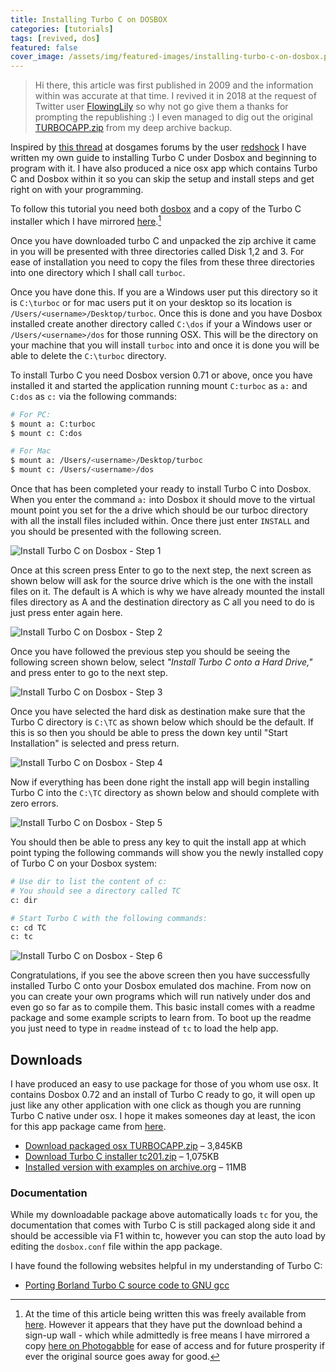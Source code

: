 ```yaml
---
title: Installing Turbo C on DOSBOX
categories: [tutorials]
tags: [revived, dos]
featured: false
cover_image: /assets/img/featured-images/installing-turbo-c-on-dosbox.png
---
```


> Hi there, this article was first published in 2009 and the information within was accurate at that time. I revived it in 2018 at the request of Twitter user [FlowingLily](https://twitter.com/FlowingLily) so why not go give them a thanks for prompting the republishing :) I even managed to dig out the original [TURBOCAPP.zip](/files/TURBOCAPP.zip) from my deep archive backup.

Inspired by [this thread](http://www.dosgames.com/forum/viewtopic.php?t=10322) at dosgames forums by the user [redshock](http://www.dosgames.com/forum/search.php?search_author=redshock) I have written my own guide to installing Turbo C under Dosbox and beginning to program with it. I have also produced a nice osx app which contains Turbo C and Dosbox within it so you can skip the setup and install steps and get right on with your programming. 

To follow this tutorial you need both [dosbox](http://www.dosbox.com/) and a copy of the Turbo C installer which I have mirrored [here](/files/tc201.zip).[^1]

Once you have downloaded turbo C and unpacked the zip archive it came in you will be presented with three directories called Disk 1,2 and 3. For ease of installation you need to copy the files from these three directories into one directory which I shall call `turboc`. 

Once you have done this. If you are a Windows user put this directory so it is `C:\turboc` or for mac users put it on your desktop so its location is `/Users/<username>/Desktop/turboc`. Once this is done and you have Dosbox installed create another directory called `C:\dos` if your a Windows user or `/Users/<username>/dos` for those running OSX. This will be the directory on your machine that you will install `turboc` into and once it is done you will be able to delete the `C:\turboc` directory.

To install Turbo C you need Dosbox version 0.71 or above, once you have installed it and started the application running mount `C:turboc` as `a:` and `C:dos` as `c:` via the following commands:

```bash
# For PC:
$ mount a: C:turboc
$ mount c: C:dos

# For Mac
$ mount a: /Users/<username>/Desktop/turboc
$ mount c: /Users/<username>/dos
```

Once that has been completed your ready to install Turbo C into Dosbox. When you enter the command `a:` into Dosbox it should move to the virtual mount point you set for the a drive which should be our turboc directory with all the install files included within. Once there just enter `INSTALL` and you should be presented with the following screen.

![Install Turbo C on Dosbox - Step 1](/assets/img/installing-turbo-c-on-dosbox-1.png "Install Turbo C on Dosbox - Step 1")

Once at this screen press Enter to go to the next step, the next screen as shown below will ask for the source drive which is the one with the install files on it. The default is A which is why we have already mounted the install files directory as A and the destination directory as C all you need to do is just press enter again here.

![Install Turbo C on Dosbox - Step 2](/assets/img/installing-turbo-c-on-dosbox-2.png "Install Turbo C on Dosbox - Step 2")

Once you have followed the previous step you should be seeing the following screen shown below, select _"Install Turbo C onto a Hard Drive,"_ and press enter to go to the next step.

![Install Turbo C on Dosbox - Step 3](/assets/img/installing-turbo-c-on-dosbox-3.png "Install Turbo C on Dosbox - Step 3")

Once you have selected the hard disk as destination make sure that the Turbo C directory is `C:\TC` as shown below which should be the default. If this is so then you should be able to press the down key until "Start Installation" is selected and press return.

![Install Turbo C on Dosbox - Step 4](/assets/img/installing-turbo-c-on-dosbox-4.png "Install Turbo C on Dosbox - Step 4")

Now if everything has been done right the install app will begin installing Turbo C into the `C:\TC` directory as shown below and should complete with zero errors.

![Install Turbo C on Dosbox - Step 5](/assets/img/installing-turbo-c-on-dosbox-5.png "Install Turbo C on Dosbox - Step 5")

You should then be able to press any key to quit the install app at which point typing the following commands will show you the newly installed copy of Turbo C on your Dosbox system:

```bash
# Use dir to list the content of c:
# You should see a directory called TC
c: dir

# Start Turbo C with the following commands:
c: cd TC
c: tc
```

![Install Turbo C on Dosbox - Step 6](/assets/img/installing-turbo-c-on-dosbox-6.png "Install Turbo C on Dosbox - Step 6")

Congratulations, if you see the above screen then you have successfully installed Turbo C onto your Dosbox emulated dos machine. From now on you can create your own programs which will run natively under dos and even go so far as to compile them. This basic install comes with a readme package and some example scripts to learn from. To boot up the readme you just need to type in `readme` instead of `tc` to load the help app.

## Downloads

I have produced an easy to use package for those of you whom use osx. It contains Dosbox 0.72 and an install of Turbo C ready to go, it will open up just like any other application with one click as though you are running Turbo C native under osx. I hope it makes someones day at least, the icon for this app package came from [here](http://www.freeiconsdownload.com/Free_Downloads.asp?id=573).

* [Download packaged osx TURBOCAPP.zip](/files/turbocapp.zip) &ndash; 3,845KB
* [Download Turbo C installer tc201.zip](/files/tc201.zip) &ndash; 1,075KB
* [Installed version with examples on archive.org](https://archive.org/details/msdos_borland_turbo_c_2.01) &ndash; 11MB

### Documentation
While my downloadable package above automatically loads `tc` for you, the documentation that comes with Turbo C is still packaged along side it and should be accessible via F1 within tc, however you can stop the auto load by editing the `dosbox.conf` file within the app package.

I have found the following websites helpful in my understanding of Turbo C:

* [Porting Borland Turbo C source code to GNU gcc](http://www.sandroid.org/TurboC/index.html)

[^1]: At the time of this article being written this was freely available from [here](http://edn.embarcadero.com/article/20841#2HowtoDownloadTurboC). However it appears that they have put the download behind a sign-up wall - which while admittedly is free means I have mirrored a copy [here on Photogabble](/files/tc201.zip) for ease of access and for future prosperity if ever the original source goes away for good.